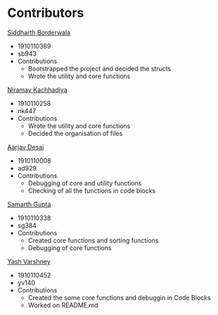 # Contributors

[Siddharth Borderwala](https://github.com/siddharthborderwala)

- 1910110389
- sb943
- Contributions
  - Bootstrapped the project and decided the structs
  - Wrote the utility and core functions

[Niramay Kachhadiya](https://github.com/niramay447)

- 1910110258
- nk447
- Contributions
  - Wrote the utility and core functions
  - Decided the organisation of files

[Aarjav Desai](https://github.com/Aarjav-D)

- 1910110008
- ad929
- Contributions
  - Debugging of core and utility functions
  - Checking of all the functions in code blocks

[Samarth Gupta](https://github.com/sgupta2501)

- 1910110338
- sg384
- Contributions
  - Created core functions and sorting functions
  - Debugging of core functions

[Yash Varshney](https://github.com/HelBlazer)

- 1910110452
- yv140
- Contributions
  - Created the some core functions and debuggin in Code Blocks
  - Worked on README.md
